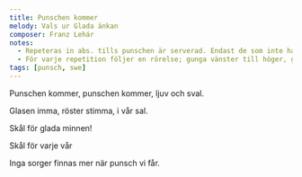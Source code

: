 ```yaml
---
title: Punschen kommer
melody: Vals ur Glada änkan
composer: Franz Lehár
notes:
  - Repeteras in abs. tills punschen är serverad. Endast de som inte har fått sjunger.
  - För varje repetition följer en rörelse; gunga vänster till höger, gunga fram och tillbaka, ställa sig upp och sätta sig ner. Dessa upprepas så länge man sjunger.
tags: [punsch, swe]
---
```


Punschen kommer,
punschen kommer,
ljuv och sval.

Glasen imma,
röster stimma,
i vår sal.

Skål för glada minnen!

Skål för varje vår

Inga sorger finnas mer
när punsch vi får.
